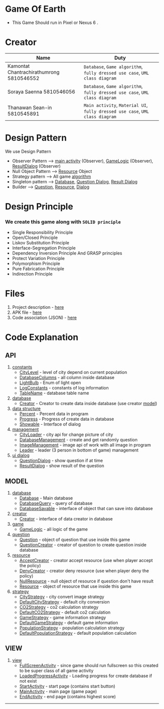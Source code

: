 # Game Of Earth
 - This Game Should run in Pixel or Nexus 6 .
 
# Creator
|Name|Duty|
|----|----|
|Kamontat Chantrachirathumrong 5810546552| `Database`, `Game algorithm`, `fully dressed use case`, `UML class diagram`  |
|Soraya Saenna 5810546056                | `Database`, `Game algorithm`, `fully dressed use case`, `UML class diagram`  |
|Thanawan Sean-in 5810545891             | `Main activity`, `Material UI`, `fully dressed use case`, `UML class diagram` |

# Design Pattern
We use Design Pattern
  - Observer Pattern —> [main activity](#view) (Observer), [GameLogic](#model) (Observer), [ResultDialog](#api) (Observer)
  - Null Object Pattern —> [Resource](#model) Object
  - Strategy pattern —> All game [algorithm](#model)
  - Singleton pattern —> [Database](#model), [Question Dialog](#api), [Result Dialog](#api)
  - Builder —> [Question](#model), [Resource](#model), [Dialog](#api)

# Design Principle
### We create this game along with `SOLID principle`

- Single Responsibility Principle
- Open/Closed Principle
- Liskov Substitution Principle
- Interface-Segregation Principle
- Dependency Inversion Principle And GRASP principles
- Protect Variation Principle
- Polymorphism Principle
- Pure Fabrication Principle
- Indirection Principle

# Files
1. Project description - [here](project_resource)
2. APK file - [here](production/release/GameOfEarth-1.0.0-beta(50)-release.apk)
3. Code association (JSON) - [here](codeiris/model_associate.json)

# Code Explanation

## API
1. [constants](app/src/main/java/com/softspec/finalproj/gameofearth/api/constants)
    - [CityLevel](app/src/main/java/com/softspec/finalproj/gameofearth/api/constants/CityLevel.java) - level of city depend on current population 
    - [DatabaseColumns](app/src/main/java/com/softspec/finalproj/gameofearth/api/constants/DatabaseColumns.java) - all column inside database
    - [LightBulb](app/src/main/java/com/softspec/finalproj/gameofearth/api/constants/LightBulb.java) - Enum of light open
    - [LogConstants](app/src/main/java/com/softspec/finalproj/gameofearth/api/constants/LogConstants.java) - constants of log information
    - [TableName](app/src/main/java/com/softspec/finalproj/gameofearth/api/constants/TableName.java) - database table name
2. [database](app/src/main/java/com/softspec/finalproj/gameofearth/api/database)
    - [Creator](app/src/main/java/com/softspec/finalproj/gameofearth/api/database/Creator.java) - Creator to create data inside database (use creator [model](#model))
3. [data structure](app/src/main/java/com/softspec/finalproj/gameofearth/api/datastructure)
    - [Percent](app/src/main/java/com/softspec/finalproj/gameofearth/api/datastructure/Percent.java) - Percent data in program
    - [Progress](app/src/main/java/com/softspec/finalproj/gameofearth/api/datastructure/Progress.java) - Progress of create data in database
    - [Showable](app/src/main/java/com/softspec/finalproj/gameofearth/api/datastructure/Showable.java) - Interface of dialog
4. [management](app/src/main/java/com/softspec/finalproj/gameofearth/api/management)
    - [CityLoader](app/src/main/java/com/softspec/finalproj/gameofearth/api/management/CityLoader.java) - city api for change picture of city
    - [DatabaseManagement](app/src/main/java/com/softspec/finalproj/gameofearth/api/management/DatabaseManagement.java) - create and get randomly question
    - [ImageManagement](app/src/main/java/com/softspec/finalproj/gameofearth/api/management/ImageManagement.java) - image api of work with all image in program
    - [Leader](app/src/main/java/com/softspec/finalproj/gameofearth/api/management/Leader.java) - leader (3 person in bottom of game) management
5. [ui dialog](app/src/main/java/com/softspec/finalproj/gameofearth/api/uidialog)
    - [QuestionDialog](app/src/main/java/com/softspec/finalproj/gameofearth/api/uidialog/QuestionDialog.java) - show question if at time
    - [ResultDialog](app/src/main/java/com/softspec/finalproj/gameofearth/api/uidialog/ResultDialog.java) - show result of the question

## MODEL
1. [database](app/src/main/java/com/softspec/finalproj/gameofearth/model/database)
    - [Database](app/src/main/java/com/softspec/finalproj/gameofearth/model/database/Database.java) - Main database
    - [DatabaseQuery](app/src/main/java/com/softspec/finalproj/gameofearth/model/database/DatabaseQuery.java) - query of database
    - [DatabaseSavable](app/src/main/java/com/softspec/finalproj/gameofearth/model/database/DatabaseSavable.java) - interface of object that can save into database
2. [creator](app/src/main/java/com/softspec/finalproj/gameofearth/model/creator)
    - [Creator](app/src/main/java/com/softspec/finalproj/gameofearth/model/creator/Creator.java) - interface of data creator in database
3. [game](app/src/main/java/com/softspec/finalproj/gameofearth/model/game)
    - [GameLogic](app/src/main/java/com/softspec/finalproj/gameofearth/model/game/GameLogic.java) - all logic of the game
4. [question](app/src/main/java/com/softspec/finalproj/gameofearth/model/question)
    - [Question](app/src/main/java/com/softspec/finalproj/gameofearth/model/question/Question.java) - object of question that use inside this game
    - [QuestionCreator](app/src/main/java/com/softspec/finalproj/gameofearth/model/question/QuestionCreator.java) - creator of question to create question inside database
5. [resource](app/src/main/java/com/softspec/finalproj/gameofearth/model/resource)
    - [AcceptCreator](app/src/main/java/com/softspec/finalproj/gameofearth/model/resource/AcceptCreator.java) - creator accept resource (use when player accept the policy)
    - [DenyCreator](app/src/main/java/com/softspec/finalproj/gameofearth/model/resource/DenyCreator.java) - creator deny resource (use when player deny the policy)
    - [NullResource](app/src/main/java/com/softspec/finalproj/gameofearth/model/resource/NullResource.java) - null object of resource if question don't have result
    - [Resource](app/src/main/java/com/softspec/finalproj/gameofearth/model/resource/Resource.java) - object of resource that use inside this game
6. [strategy](app/src/main/java/com/softspec/finalproj/gameofearth/model/strategy)
    - [CityStrategy](app/src/main/java/com/softspec/finalproj/gameofearth/model/strategy/CityStrategy.java) - city convert image strategy
    - [DefaultCityStrategy](app/src/main/java/com/softspec/finalproj/gameofearth/model/strategy/DefaultCityStrategy.java) - default city conversion
    - [CO2Strategy](app/src/main/java/com/softspec/finalproj/gameofearth/model/strategy/CO2Strategy.java) - co2 calculation strategy
    - [DefaultCO2Strategy](app/src/main/java/com/softspec/finalproj/gameofearth/model/strategy/DefaultCO2Strategy.java) - default co2 calculation
    - [GameStrategy](app/src/main/java/com/softspec/finalproj/gameofearth/model/strategy/GameStrategy.java) - game information strategy
    - [DefaultGameStrategy](app/src/main/java/com/softspec/finalproj/gameofearth/model/strategy/DefaultGameStrategy.java) - default game information  
    - [PopulationStrategy](app/src/main/java/com/softspec/finalproj/gameofearth/model/strategy/PopulationStrategy.java) - population calculation strategy
    - [DefaultPopulationStrategy](app/src/main/java/com/softspec/finalproj/gameofearth/model/strategy/DefaultPopulationStrategy.java) - default population calculation
    
## VIEW
1. [view](app/src/main/java/com/softspec/finalproj/gameofearth/view)
    - [FullScreenActivity](app/src/main/java/com/softspec/finalproj/gameofearth/view/FullScreenActivity.java) - since game should run fullscreen so this created to be super class of all game activity
    - [LoadedProgressActivity](app/src/main/java/com/softspec/finalproj/gameofearth/view/LoadedProgressActivity.java) - Loading progress for create database if not exist
    - [StartActivity](app/src/main/java/com/softspec/finalproj/gameofearth/view/StartActivity.java) - start page (contains start button)
    - [MainActivity](app/src/main/java/com/softspec/finalproj/gameofearth/view/MainActivity.java) - main page (game page)
    - [EndActivity](app/src/main/java/com/softspec/finalproj/gameofearth/view/EndActivity.java) - end page (contains highest score)

----------------------------------------------------------------------------------------